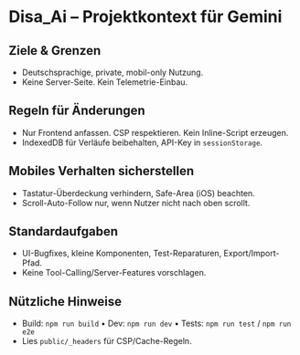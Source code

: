 # Disa_Ai – Projektkontext für Gemini

## Ziele & Grenzen

- Deutschsprachige, private, mobil-only Nutzung.
- Keine Server-Seite. Kein Telemetrie-Einbau.

## Regeln für Änderungen

- Nur Frontend anfassen. CSP respektieren. Kein Inline-Script erzeugen.
- IndexedDB für Verläufe beibehalten, API-Key in `sessionStorage`.

## Mobiles Verhalten sicherstellen

- Tastatur-Überdeckung verhindern, Safe-Area (iOS) beachten.
- Scroll-Auto-Follow nur, wenn Nutzer nicht nach oben scrollt.

## Standardaufgaben

- UI-Bugfixes, kleine Komponenten, Test-Reparaturen, Export/Import-Pfad.
- Keine Tool-Calling/Server-Features vorschlagen.

## Nützliche Hinweise

- Build: `npm run build` • Dev: `npm run dev` • Tests: `npm run test` / `npm run e2e`
- Lies `public/_headers` für CSP/Cache-Regeln.
